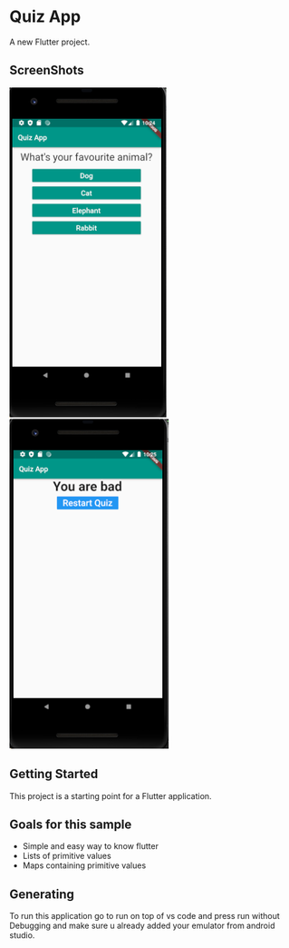 # Quiz App

A new Flutter project.
## ScreenShots

![2](screenshot/2.png) ![result](screenshot/result.png)


## Getting Started

This project is a starting point for a Flutter application.

## Goals for this sample


  * Simple and easy way to know flutter
  * Lists of primitive values
  * Maps containing primitive values


## Generating
To run this application go to run on top of vs code and press run without Debugging and make sure u already added your emulator from android studio.

